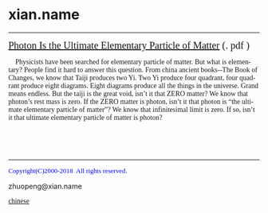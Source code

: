 # xian.name
<hr />
<span lang="EN-US" style="font-size: 15.0pt; font-family: Times New Roman">
    <a href="en/Photon%20Is%20the%20Ultimate%20Elementary%20Particle%20of%20Matter.pdf">Photon Is the Ultimate Elementary Particle of Matter</a></span><span style="font-size: 15.0pt; font-family: Times New Roman"> 
    (.
    <span class="style1">
pdf&nbsp;)</span></span><p class="MsoNormal" style="text-indent: 10.5pt">
    <font face="Times New Roman">
    <span lang="EN-US">Physicists have been searched for elementary particle of 
    matter. B</span>u<span lang="EN-US">t what is elementary? People find it hard to answer this question. 
    From china ancient books--The Book of Changes, we know that Taiji 
    produces two Yi. Two Yi produce four quadrant, four quadrant 
    produce eight diagrams. Eight diagrams produce all the things in the 
    universe. Grand means endless. But the taiji is the great void, isn’t 
    it that ZERO matter? We know that photon’s rest mass is zero. If the ZERO 
    matter is photon, isn’t it that photon is “the ultimate elementary particle 
    of matter”? We know that infinitesimal limit is zero. If so, isn’t it that 
    ultimate elementary particle of matter is photon?</span></font></p>
<p>&nbsp;</p>
<p>&nbsp;</p>
<hr />

<p><font face="Times New Roman" color="#0000FF"><span style="FONT-SIZE: 10pt; mso-hansi-font-family: Times New Roman">
Copyright(C)2000-2018&nbsp; All rights reserved.&nbsp;</span></font></p>
<p class="style2">zhuopeng@xian.name</p>
<p class="style2"><font face="Times New Roman">
    <a href="xian.md">chinese</a></font></p>
